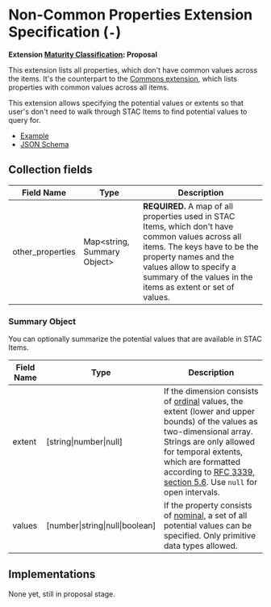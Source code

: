 # Non-Common Properties Extension Specification (`-`)

**Extension [Maturity Classification](../README.md#extension-maturity): Proposal**

This extension lists all properties, which don't have common values across the items. It's the counterpart to the [Commons extension](../commons/), which lists properties with common values across all items.

This extension allows specifying the potential values or extents so that user's don't need to walk through STAC Items to find potential values to query for. 

- [Example](example.json)
- [JSON Schema](schema.json)

## Collection fields

| Field Name       | Type                        | Description                                                  |
| ---------------- | --------------------------- | ------------------------------------------------------------ |
| other_properties | Map<string, Summary Object> | **REQUIRED.** A map of all properties used in STAC Items, which don't have common values across all items. The keys have to be the property names and the values allow to specify a summary of the values in the items as extent or set of values. |

### Summary Object

You can optionally summarize the potential values that are available in STAC Items. 

| Field Name | Type                            | Description |
| ---------- | ------------------------------- | ----------- |
| extent     | [string\|number\|null]          | If the dimension consists of [ordinal](https://en.wikipedia.org/wiki/Level_of_measurement#Ordinal_scale) values, the extent (lower and upper bounds) of the values as two-dimensional array. Strings are only allowed for temporal extents, which are formatted according to [RFC 3339, section 5.6](https://tools.ietf.org/html/rfc3339#section-5.6). Use `null` for open intervals. |
| values     | [number\|string\|null\|boolean] | If the property consists of [nominal](https://en.wikipedia.org/wiki/Level_of_measurement#Nominal_level), a set of all potential values can be specified. Only primitive data types allowed. |

## Implementations

None yet, still in proposal stage.
